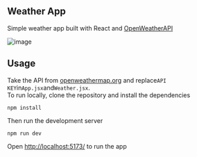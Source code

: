 ## Weather App
Simple weather app built with React and [OpenWeatherAPI](https://openweathermap.org/)<br/>

![image](https://github.com/nao710/Weather-App/assets/117145517/b6b1b875-1444-4c96-a105-0b173460996e)


## Usage
Take the API from [openweathermap.org](https://openweathermap.org/) and replace`API KEY`in`App.jsx`and`Weather.jsx`.<br/>
To run locally, clone the repository and install the dependencies
```
npm install
```
Then run the development server
```
npm run dev
```
Open [http://localhost:5173/](http://localhost:5173/) to run the app
